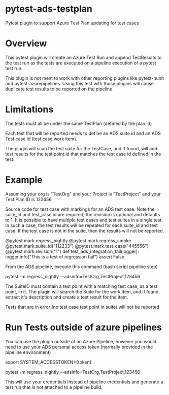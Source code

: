 # pytest-ads-testplan
Pytest plugin to support Azure Test Plan updating for test cases

Overview
========
This pytest plugin will create an Azure Test Run and append TestResults to the test run as the tests are executed on a pipeline execution of a pytest test run.

This plugin is not ment to work with other reporting plugins like pytest-nunit and pytest-azurepipelines.  Using this test with those plugins will cause duplicate test results to be reported on the pipeline.

Limitations
===========
The tests must all be under the same TestPlan (defined by the plan id)

Each test that will be reported needs to define an ADS suite id and an ADS Test case id (test case work item).

The plugin will scan the test suite for the TestCase, and if found, will add test results for the test point id that matches the test case id defined in the test.

Example
=======

Assuming your org is "TestOrg" and your Project is "TestProject" and your Test Plan ID is 123456

Source code for test case with markings for an ADS test case. Note the suite_id and test_case id are required, the revision is optional and defaults to 1.  It is possible to have multiple test cases and test suites in a single test.  In such a case, the test results will be repeated for each suite_id and test case.  If the test case is not in the suite, then the results will not be reported.

@pytest.mark.regress_nightly
@pytest.mark.regress_smoke
@pytest.mark.suite_id("112233")
@pytest.mark.test_case("445556")
@pytest.mark.revision("1")
def test_ads_integration_fail(logger):
    logger.info("This is a test of regression fail")
    assert False

From the ADS pipeline, execute this command (bash script pipeline step)

pytest -m regress_nightly --adsinfo=TestOrg,TestProject,123456

The SuiteID must contain a test point with a matching test case, as a test point, in it.  The plugin will search the Suite for the work item, and if found, extract it's description and create a test result for the item.

Tests that are in error (no test case test point in suite) will not be reported

Run Tests outside of azure pipelines
====================================
You can use the plugin outside of an Azure Pipeline, however you would need to use your ADS personal access token (normally provided in the pipeline environment)

export SYSTEM_ACCESSTOKEN={token}

pytest -m regress_nightly --adsinfo=TestOrg,TestProject,123456

This will use your credentials instead of pipeline credentials and generate a test run that is not attached to a pipeline build.


